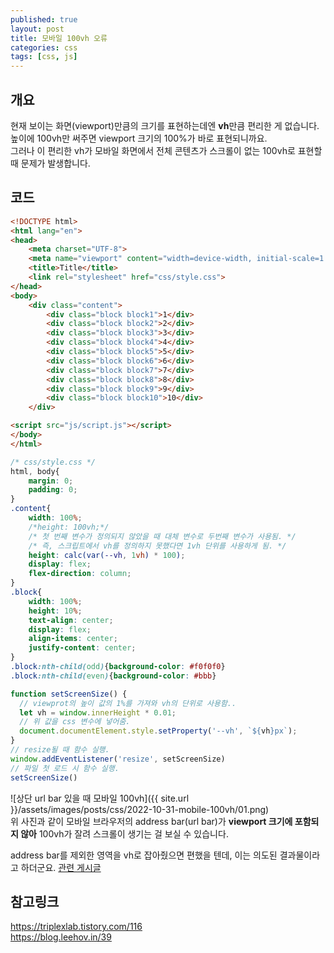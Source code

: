 ```yaml
---
published: true
layout: post
title: 모바일 100vh 오류
categories: css
tags: [css, js]
---
```


## 개요
현재 보이는 화면(viewport)만큼의 크기를 표현하는데엔 **vh**만큼 편리한 게 없습니다.\
높이에 100vh만 써주면 viewport 크기의 100%가 바로 표현되니까요.\
그러나 이 편리한 vh가 모바일 화면에서 전체 콘텐츠가 스크롤이 없는 100vh로 표현할 때 문제가 발생합니다.

## 코드
```html
<!DOCTYPE html>
<html lang="en">
<head>
    <meta charset="UTF-8">
    <meta name="viewport" content="width=device-width, initial-scale=1.0">
    <title>Title</title>
    <link rel="stylesheet" href="css/style.css">
</head>
<body>
    <div class="content">
        <div class="block block1">1</div>
        <div class="block block2">2</div>
        <div class="block block3">3</div>
        <div class="block block4">4</div>
        <div class="block block5">5</div>
        <div class="block block6">6</div>
        <div class="block block7">7</div>
        <div class="block block8">8</div>
        <div class="block block9">9</div>
        <div class="block block10">10</div>
    </div>

<script src="js/script.js"></script>
</body>
</html>
```
```css
/* css/style.css */
html, body{
    margin: 0;
    padding: 0;
}
.content{
    width: 100%;
    /*height: 100vh;*/
    /* 첫 번째 변수가 정의되지 않았을 때 대체 변수로 두번째 변수가 사용됨. */
    /* 즉, 스크립트에서 vh를 정의하지 못했다면 1vh 단위를 사용하게 됨. */
    height: calc(var(--vh, 1vh) * 100);
    display: flex;
    flex-direction: column;
}
.block{
    width: 100%;
    height: 10%;
    text-align: center;
    display: flex;
    align-items: center;
    justify-content: center;
}
.block:nth-child(odd){background-color: #f0f0f0}
.block:nth-child(even){background-color: #bbb}
```
```js
function setScreenSize() {
  // viewprot의 높이 값의 1%를 가져와 vh의 단위로 사용함..
  let vh = window.innerHeight * 0.01;
  // 위 값을 css 변수에 넣어줌. 
  document.documentElement.style.setProperty('--vh', `${vh}px`);
}
// resize될 때 함수 실행.
window.addEventListener('resize', setScreenSize)
// 파일 첫 로드 시 함수 실행.
setScreenSize()
```
![상단 url bar 있을 때 모바일 100vh]({{ site.url }}/assets/images/posts/css/2022-10-31-mobile-100vh/01.png)\
위 사진과 같이 모바일 브라우저의 address bar(url bar)가 **viewport 크기에 포함되지 않아** 100vh가 잘려 스크롤이 생기는 걸 보실 수 있습니다.


address bar를 제외한 영역을 vh로 잡아줬으면 편했을 텐데, 이는 의도된 결과물이라고 하더군요.
[관련 게시글](https://stackoverflow.com/questions/37112218/css3-100vh-not-constant-in-mobile-browser)

## 참고링크
https://triplexlab.tistory.com/116 \
https://blog.leehov.in/39
